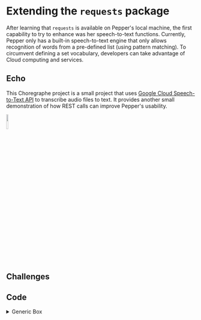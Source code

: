 # Extending the `requests` package

After learning that `requests` is available on Pepper's local machine, the first capability to try to enhance was her speech-to-text functions. Currently, Pepper only has a built-in speech-to-text engine that only allows recognition of words from a pre-defined list (using pattern matching). To circumvent defining a set vocabulary, developers can take advantage of Cloud computing and services.

## Echo

This Choregraphe project is a small project that uses [Google Cloud Speech-to-Text API](https://cloud.google.com/speech-to-text) to transcribe audio files to text. It provides another small demonstration of how REST calls can improve Pepper's usability.

<img src="Echo/icon.png" width="10%" height="10%" />

## Challenges

## Code

<details><summary>Generic Box</summary>

```python

```

</details>
